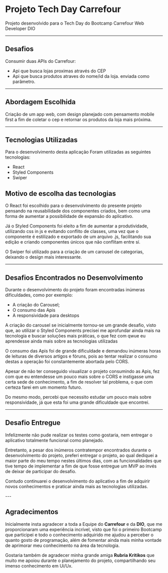 <h1>Projeto Tech Day Carrefour</h1>
<p>Projeto desenvolvido para o Tech Day do Bootcamp Carrefour Web Developer DIO</p>

----
<h2>Desafios</h2>
<p>Consumir duas APIs do Carrefour:</p>
<ul>
<li>Api que busca lojas proximas através do CEP</li>
<li>Api que busca produtos atraves do nome/id da loja. enviada como parâmetro.</li>
</ul>

----
<h2>Abordagem Escolhida</h2>
<p>Criação de um app web, com design planejado com pensamento mobile first a fim de coletar o cep e retornar os produtos da loja mais próxima.</p>

---
<h2>Tecnologias Utilizadas</h2>
<p>Para o desenvolvimento desta aplicação Foram utilizadas as seguintes tecnologias:</p>
<ul>
<li>React</li>
<li>Styled Components</li>
<li>Swiper</li>
</ul>

<h2>Motivo de escolha das tecnologias</h2>
<p>O React foi escolhido para o desenvolvimento do presente projeto pensando na reusabilidade dos componentes criados, bem como uma forma de aumentar a possibilidade de expansão do aplicativo.</p>
<p>Já o Styled Components foi eleito a fim de aumentar a produtividade, utilizando css in js e evitando conflito de classes, uma vez que o componente é estilizado e exportado de um arquivo .js, facilitando sua edição e criando componentes únicos que não conflitam entre sí.</p>
<p>O Swiper foi utilizado para a criação de um carousel de categorias, deixando o design mais interessante.</p>

---

<h2>Desafios Encontrados no Desenvolvimento</h2>
<p>Durante o desenvolvimento do projeto foram encontradas inúmeras dificuldades, como por exemplo:</p>
<ul>
<li>A criação do Carousel;</li>
<li>O consumo das Apis</li>
<li>A responsividade para desktops</li>
</ul>

<p>A criação do carousel se inicialmente tornou-se um grande desafio, visto que, ao utilizar o Styled Components precisei me aprofundar ainda mais na tecnologia e buscar soluções mais práticas, o que fez com qwue eu aprendesse ainda mais sobre as tecnologias utilizadas</p>
<p>O consumo das Apis foi de grande dificuldade e demandou inúmeras horas de leituras de diversos artigos e fóruns, pois ao tentar realizar o consumo destas a operação foi constantemente abortada pelo CORS.</p>
<p>Apesar de não ter conseguido visualizar o projeto consumindo as Apis, fez com que eu entendesse um pouco mais sobre o CORS e instigasse uma certa sede de conhecimento, a fim de resolver tal problema, o que com certeza farei em um momento futuro.</p>
<p>Do mesmo modo, percebi que necessito estudar um pouco mais sobre responsividade, já que esta foi uma grande dificuldade que encontrei.</p>

---
<h2>Desafio Entregue</h2>
<p>Infelizmente não pude realizar os testes como gostaria, nem entregar o aplicativo totalmente funcional como planejado.</p>
<p>Entretanto, a pesar dos inúmeros contratempor encontrados durante o desenvolvimento do projeto, preferi entregar o projeto, ao qual dediquei a maior parte do meu tempo nestes últimos dias, com as funcionalidades que tive tempo de implementar a fim de que fosse entregue um MVP ao invés de deixar de participar do desafio.</p>
<p>Contudo continuarei o desenvolvimento do aplicativo a fim de adquirir novos conhecimentos e praticar ainda mais as tecnologias utilizadas.</p>
---
<h2>Agradecimentos</h2>
<p>Inicialmente insta agradecer a toda a Equipe do <strong>Carrefour</strong> e da <strong>DIO</strong>, que me proporcionaram uma experiência incrível, visto que foi o primeiro Bootcamp que participei e todo o conhecimento adquirido me ajudou a perceber o quanto gosto de programação, além de fomentar ainda mais minha vontade de aprimorar meu conhecimento na área da tecnologia.</p>
<p>Gostaria também de agradecer minha grande amiga <strong>Rubria Kritikos</strong> que muito me apoiou durante o planejamento do projeto, compartilhando seu imenso conhecimento em Ui/Ux.</p>



